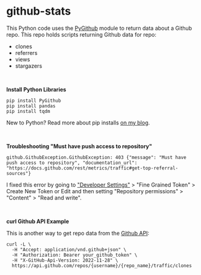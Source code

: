 # github-stats

This Python code uses the [PyGithub](https://pygithub.readthedocs.io/en/latest/index.html) module to return data about a Github repo. This repo holds scripts returning Github data for repo:
- clones
- referrers
- views
- stargazers

<br />

**Install Python Libraries**

```
pip install PyGithub
pip install pandas
pip install tqdm
```
New to Python? Read more about pip installs [on my blog](https://lofipython.com/how-to-python-pip-install-new-libraries).

<br />

**Troubleshooting "Must have push access to repository"**
```
github.GithubException.GithubException: 403 {"message": "Must have push access to repository", "documentation_url": "https://docs.github.com/rest/metrics/traffic#get-top-referral-sources"}
```
I fixed this error by going to ["Developer Settings"](https://github.com/settings/tokens) > "Fine Grained Token" > Create New Token or Edit and then setting "Repository permissions" > "Content" > "Read and write".

<br />

**curl Github API Example**

This is another way to get repo data from the [Github API](https://docs.github.com/en/rest/metrics/traffic#get-repository-clones):
```
curl -L \
  -H "Accept: application/vnd.github+json" \
  -H "Authorization: Bearer your_github_token" \
  -H "X-GitHub-Api-Version: 2022-11-28" \
  https://api.github.com/repos/{username}/{repo_name}/traffic/clones
```
